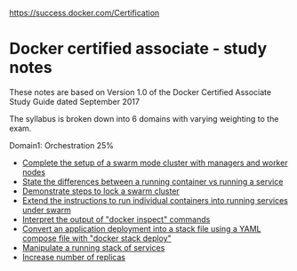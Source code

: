 https://success.docker.com/Certification

Docker certified associate - study notes
========================================

These notes are based on Version 1.0 of the Docker Certified Associate Study Guide dated September 2017

The syllabus is broken down into 6 domains with varying weighting to the exam.

Domain1: Orchestration 25%
  * [Complete the setup of a swarm mode cluster with managers and worker nodes](https://github.com/marktran888/docker-certified-associate/blob/draft/domain1/note1.md)
  * [State the differences between a running container vs running a service](https://github.com/marktran888/docker-certified-associate/blob/draft/domain1/note2.md)
  * [Demonstrate steps to lock a swarm cluster](https://github.com/marktran888/docker-certified-associate/blob/draft/domain1/note3.md)
  * [Extend the instructions to run individual containers into running services under swarm](https://github.com/marktran888/docker-certified-associate/blob/draft/domain1/note4.md)
  * [Interpret the output of "docker inspect" commands](https://github.com/marktran888/docker-certified-associate/blob/draft/domain1/note5.md)
  * [Convert an application deployment into a stack file using a YAML compose file with "docker stack deploy"](https://github.com/marktran888/docker-certified-associate/blob/draft/domain1/note6.md)
  * [Manipulate a running stack of services](https://github.com/marktran888/docker-certified-associate/blob/draft/domain1/note7.md)
  * [Increase number of replicas](https://github.com/marktran888/docker-certified-associate/blob/draft/domain1/note8.md)